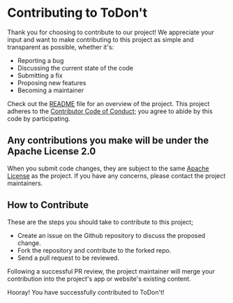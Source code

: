 # Contributing to ToDon't

Thank you for choosing to contribute to our project! We appreciate your input and want to make contributing to this project as simple and transparent as possible, whether it's:

- Reporting a bug
- Discussing the current state of the code
- Submitting a fix
- Proposing new features
- Becoming a maintainer

Check out the [README](https://github.com/Crazy-Marvin/ToDont/blob/development/README.md) file for an overview of the project. This project adheres to the [Contributor Code of Conduct](https://github.com/Crazy-Marvin/ToDont/blob/f11ad74aa02a9ea46ebab00b1511bdb841b24754/.github/CODE_OF_CONDUCT.md); you agree to abide by this code by participating.

## Any contributions you make will be under the Apache License 2.0

When you submit code changes, they are subject to the same [Apache License](https://www.apache.org/licenses/LICENSE-2.0) as the project. If you have any concerns, please contact the project maintainers.

## How to Contribute

These are the steps you should take to contribute to this project;

- Create an issue on the Github repository to discuss the proposed change.
- Fork the repository and contribute to the forked repo.
- Send a pull request to be reviewed.

Following a successful PR review, the project maintainer will merge your contribution into the project's app or website's existing content.

Hooray! You have successfully contributed to ToDon't!


